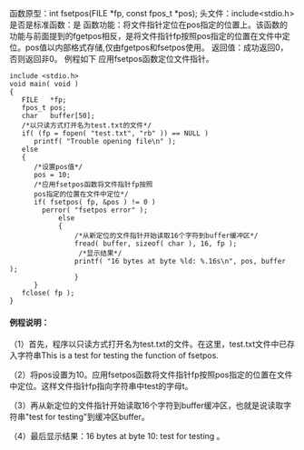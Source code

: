 函数原型：int fsetpos(FILE *fp, const fpos_t *pos);
头文件：include<stdio.h>
是否是标准函数：是
函数功能：将文件指针定位在pos指定的位置上。该函数的功能与前面提到的fgetpos相反，是将文件指针fp按照pos指定的位置在文件中定位。pos值以内部格式存储,仅由fgetpos和fsetpos使用。
返回值：成功返回0，否则返回非0。
例程如下 应用fsetpos函数定位文件指针。
```  
include <stdio.h>
void main( void )
{
   FILE   *fp;
   fpos_t pos;
   char   buffer[50];
   /*以只读方式打开名为test.txt的文件*/
   if( (fp = fopen( "test.txt", "rb" )) == NULL )
      printf( "Trouble opening file\n" );
   else
   {
      /*设置pos值*/
      pos = 10;
      /*应用fsetpos函数将文件指针fp按照
      pos指定的位置在文件中定位*/
      if( fsetpos( fp, &pos ) != 0 )
        perror( "fsetpos error" );
            else
            {
                /*从新定位的文件指针开始读取16个字符到buffer缓冲区*/
                fread( buffer, sizeof( char ), 16, fp );
                 /*显示结果*/
                printf( "16 bytes at byte %ld: %.16s\n", pos, buffer );
                }
      }
   fclose( fp );
}
```

#### 例程说明：

（1）首先，程序以只读方式打开名为test.txt的文件。在这里，test.txt文件中已存入字符串This is a test for testing the function of fsetpos.

（2）将pos设置为10。应用fsetpos函数将文件指针fp按照pos指定的位置在文件中定位。这样文件指针fp指向字符串中test的字母t。

（3）再从新定位的文件指针开始读取16个字符到buffer缓冲区，也就是说读取字符串"test for testing"到缓冲区buffer。

（4）最后显示结果：16 bytes at byte 10: test for testing 。
